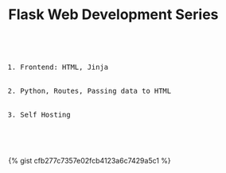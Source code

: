 # Flask Web Development Series

<pre>
    <ol>
        <li>Frontend: HTML, Jinja</li>
        <li>Python, Routes, Passing data to HTML</li>
        <li>Self Hosting</li>
    </ol>
</pre>

{% gist cfb277c7357e02fcb4123a6c7429a5c1 %}
